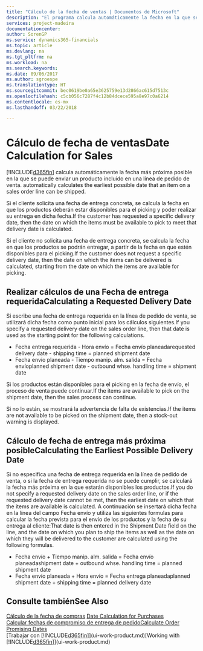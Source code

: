 ```yaml
---
title: "Cálculo de la fecha de ventas | Documentos de Microsoft"
description: "El programa calcula automáticamente la fecha en la que se debe solicitar un producto para tenerlo en el inventario en una fecha determinada. Esta es la fecha en la que puede contar con que los productos solicitados en una fecha determinada estén disponibles para picking."
services: project-madeira
documentationcenter: 
author: SorenGP
ms.service: dynamics365-financials
ms.topic: article
ms.devlang: na
ms.tgt_pltfrm: na
ms.workload: na
ms.search.keywords: 
ms.date: 09/06/2017
ms.author: sgroespe
ms.translationtype: HT
ms.sourcegitcommit: bec0619be0a65e3625759e13d2866ac615d7513c
ms.openlocfilehash: c5cb056c7287f4c12b84dcece595a8e97c0a6214
ms.contentlocale: es-mx
ms.lasthandoff: 03/22/2018

---
```

# <a name="date-calculation-for-sales"></a><span data-ttu-id="ccada-104">Cálculo de fecha de ventas</span><span class="sxs-lookup"><span data-stu-id="ccada-104">Date Calculation for Sales</span></span>
[!INCLUDE[d365fin](includes/d365fin_md.md)]<span data-ttu-id="ccada-105"> calcula automáticamente la fecha más próxima posible en la que se puede enviar un producto incluido en una línea de pedido de venta.</span><span class="sxs-lookup"><span data-stu-id="ccada-105"> automatically calculates the earliest possible date that an item on a sales order line can be shipped.</span></span>

<span data-ttu-id="ccada-106">Si el cliente solicita una fecha de entrega concreta, se calcula la fecha en que los productos deberán estar disponibles para el picking y poder realizar su entrega en dicha fecha.</span><span class="sxs-lookup"><span data-stu-id="ccada-106">If the customer has requested a specific delivery date, then the date on which the items must be available to pick to meet that delivery date is calculated.</span></span>

<span data-ttu-id="ccada-107">Si el cliente no solicita una fecha de entrega concreta, se calcula la fecha en que los productos se podrán entregar, a partir de la fecha en que estén disponibles para el picking.</span><span class="sxs-lookup"><span data-stu-id="ccada-107">If the customer does not request a specific delivery date, then the date on which the items can be delivered is calculated, starting from the date on which the items are available for picking.</span></span>

## <a name="calculating-a-requested-delivery-date"></a><span data-ttu-id="ccada-108">Realizar cálculos de una Fecha de entrega requerida</span><span class="sxs-lookup"><span data-stu-id="ccada-108">Calculating a Requested Delivery Date</span></span>
<span data-ttu-id="ccada-109">Si escribe una fecha de entrega requerida en la línea de pedido de venta, se utilizará dicha fecha como punto inicial para los cálculos siguientes.</span><span class="sxs-lookup"><span data-stu-id="ccada-109">If you specify a requested delivery date on the sales order line, then that date is used as the starting point for the following calculations.</span></span>

- <span data-ttu-id="ccada-110">Fecha entrega requerida - Hora envío = Fecha envío planeada</span><span class="sxs-lookup"><span data-stu-id="ccada-110">requested delivery date - shipping time = planned shipment date</span></span>
- <span data-ttu-id="ccada-111">Fecha envío planeada - Tiempo manip. alm. salida = Fecha envío</span><span class="sxs-lookup"><span data-stu-id="ccada-111">planned shipment date - outbound whse. handling time = shipment date</span></span>

<span data-ttu-id="ccada-112">Si los productos están disponibles para el picking en la fecha de envío, el proceso de venta puede continuar.</span><span class="sxs-lookup"><span data-stu-id="ccada-112">If the items are available to pick on the shipment date, then the sales process can continue.</span></span>

<span data-ttu-id="ccada-113">Si no lo están, se mostrará la advertencia de falta de existencias.</span><span class="sxs-lookup"><span data-stu-id="ccada-113">If the items are not available to be picked on the shipment date, then a stock-out warning is displayed.</span></span>

## <a name="calculating-the-earliest-possible-delivery-date"></a><span data-ttu-id="ccada-114">Cálculo de fecha de entrega más próxima posible</span><span class="sxs-lookup"><span data-stu-id="ccada-114">Calculating the Earliest Possible Delivery Date</span></span>
<span data-ttu-id="ccada-115">Si no especifica una fecha de entrega requerida en la línea de pedido de venta, o si la fecha de entrega requerida no se puede cumplir, se calculará la fecha más próxima en la que estarán disponibles los productos.</span><span class="sxs-lookup"><span data-stu-id="ccada-115">If you do not specify a requested delivery date on the sales order line, or if the requested delivery date cannot be met, then the earliest date on which that the items are available is calculated.</span></span> <span data-ttu-id="ccada-116">A continuación se insertará dicha fecha en la línea del campo Fecha envío y utiliza las siguientes formulas para calcular la fecha prevista para el envío de los productos y la fecha de su entrega al cliente:</span><span class="sxs-lookup"><span data-stu-id="ccada-116">That date is then entered in the Shipment Date field on the line, and the date on which you plan to ship the items as well as the date on which they will be delivered to the customer are calculated using the following formulas.</span></span>

- <span data-ttu-id="ccada-117">Fecha envío + Tiempo manip. alm. salida = Fecha envío planeada</span><span class="sxs-lookup"><span data-stu-id="ccada-117">shipment date + outbound whse. handling time = planned shipment date</span></span>
- <span data-ttu-id="ccada-118">Fecha envío planeada + Hora envío = Fecha entrega planeada</span><span class="sxs-lookup"><span data-stu-id="ccada-118">planned shipment date + shipping time = planned delivery date</span></span>


## <a name="see-also"></a><span data-ttu-id="ccada-119">Consulte también</span><span class="sxs-lookup"><span data-stu-id="ccada-119">See Also</span></span>  
 <span data-ttu-id="ccada-120">[Cálculo de la fecha de compras](purchasing-date-calculation-for-purchases.md) </span><span class="sxs-lookup"><span data-stu-id="ccada-120">[Date Calculation for Purchases](purchasing-date-calculation-for-purchases.md) </span></span>  
 [<span data-ttu-id="ccada-121">Calcular fechas de compromiso de entrega de pedido</span><span class="sxs-lookup"><span data-stu-id="ccada-121">Calculate Order Promising Dates</span></span>](sales-how-to-calculate-order-promising-dates.md)  
 <span data-ttu-id="ccada-122">[Trabajar con [!INCLUDE[d365fin](includes/d365fin_md.md)]](ui-work-product.md)</span><span class="sxs-lookup"><span data-stu-id="ccada-122">[Working with [!INCLUDE[d365fin](includes/d365fin_md.md)]](ui-work-product.md)</span></span>

